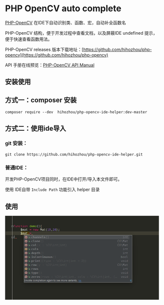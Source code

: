 PHP OpenCV auto complete
========================

[PHP-OpenCV](https://github.com/hihozhou/php-opencv) 在IDE下自动识别类、函数、宏，自动补全函数名

PHP-OpenCV 结构，便于开发过程中查看文档，以及屏蔽IDE undefined 提示，便于快速查看函数用法。

PHP-OpenCV releases 版本下载地址：[https://github.com/hihozhou/php-opencv](https://github.com/hihozhou/php-opencv)

API 手册在线预览：[PHP-OpenCV API Manual](http://php-opencv.hihozhou.com/zh-cn/api/)

## 安装使用

## 方式一：composer 安装

```
composer require --dev  hihozhou/php-opencv-ide-helper:dev-master
```

## 方式二：使用ide导入

### git 安装：

    git clone https://github.com/hihozhou/php-opencv-ide-helper.git


### 普通IDE：

开发PHP-OpenCV项目同时，在IDE中打开/导入本文件即可。

使用 IDE自带 ``Include Path`` 功能引入 helper 目录


## 使用
![demo1](./imgs/01.png "demo1")  
